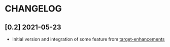 # CHANGELOG

## [0.2] 2021-05-23

- Initial version and integration of some feature from [target-enhancements](https://github.com/eadorin/target-enhancements)
